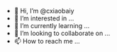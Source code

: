 - 👋 Hi, I’m @cxiaobaiy
- 👀 I’m interested in ...
- 🌱 I’m currently learning ...
- 💞️ I’m looking to collaborate on ...
- 📫 How to reach me ...

<!---
cxiaobaiy/cxiaobaiy is a ✨ special ✨ repository because its `README.md` (this file) appears on your GitHub profile.
You can click the Preview link to take a look at your changes.
--->
